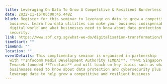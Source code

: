 ```yaml
---
title: Leveraging On Data To Grow A Competitive & Resilient Borderless Business
date: 2022-11-15T06:00:45.448Z
blurb: Register for this seminar to leverage on data to grow a competitive
  business. Learn how data utilities can make your business indispensable in a
  digital world and what businesses need to know about data protection and cyber
  security.
link: https://www.sbf.org.sg/what-we-do/digitalisation-transformation/business-transformation-and-digitalisation
timeStart: ""
timeEnd: ""
location: ""
eventDetails: This complimentary seminar is organised in partnership
  with **Infocomm Media Development Authority (IMDA)**, **PwC Singapore** and
  Temasek-founded **Trustana** and will touch on key topics such as what
  businesses need to know about data protection and cybersecurity plus how to
  leverage data to help grow a competitive and resilient business
---
```

